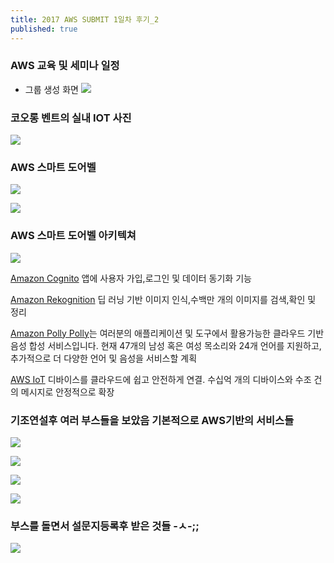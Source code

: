 ```yaml
---
title: 2017 AWS SUBMIT 1일차 후기_2
published: true
---
```



### AWS 교육 및 세미나 일정

- 그룹 생성 화면 
![](/assets/imgs/2017/04/21/KakaoTalk_Moim_4D6VJHVUOkf2lK1fuw5Qmk5xzKkZqi.jpg)

### 코오롱 벤트의 실내 IOT 사진
![](/assets/imgs/2017/04/21/KakaoTalk_Moim_4D6VJHVUOkf2lK1fuw5Qmk5xzKAoeu.jpg)

### AWS 스마트 도어벨
![](/assets/imgs/2017/04/21/KakaoTalk_Moim_4D6VJHVUOkf2lK1fuw5Qmk5xzKF44O.jpg)

![](/assets/imgs/2017/04/21/KakaoTalk_Moim_4D6VJHVUOkf2lK1fuw5Qmk5xzKKz5g.jpg)


### AWS 스마트 도어벨 아키텍쳐
![](/assets/imgs/2017/04/21/KakaoTalk_Moim_4D6VJHVUOkf2lK1fuw5Qmk5xzKIDJw.jpg)

[Amazon Cognito](https://aws.amazon.com/ko/cognito/) 앱에 사용자 가입,로그인 및 데이터 동기화 기능

[Amazon Rekognition](https://aws.amazon.com/ko/rekognition/) 딥 러닝 기반 이미지 인식,수백만 개의 이미지를 검색,확인 및 정리

[Amazon Polly Polly](https://aws.amazon.com/ko/blogs/korea/polly-text-to-speech-in-47-voices-and-24-languages/)는 여러분의 애플리케이션 및 도구에서 활용가능한 클라우드 기반 음성 합성 서비스입니다. 현재 47개의 남성 혹은 여성 목소리와 24개 언어를 지원하고, 추가적으로 더 다양한 언어 및 음성을 서비스할 계획

[AWS IoT](https://aws.amazon.com/ko/iot-platform/) 디바이스를 클라우드에 쉽고 안전하게 연결. 수십억 개의 디바이스와 수조 건의 메시지로 안정적으로 확장


### 기조연설후 여러 부스들을 보았음 기본적으로 AWS기반의 서비스들
![](/assets/imgs/2017/04/21/KakaoTalk_Moim_4D6VJHVUOkf2lK1fuw5Qmk5xzL9AJ4.jpg)

![](/assets/imgs/2017/04/21/KakaoTalk_Moim_4D6VJHVUOkf2lK1fuw5Qmk5xzLdIsO.jpg)

![](/assets/imgs/2017/04/21/KakaoTalk_Moim_4D6VJHVUOkf2lK1fuw5Qmk5xzLi7fA.jpg)

![](/assets/imgs/2017/04/21/KakaoTalk_Moim_4D6VJHVUOkf2lK1fuw5Qmk5xzLsz7A.jpg)

### 부스를 돌면서 설문지등록후 받은 것들 -ㅅ-;;
![](/assets/imgs/2017/04/21/KakaoTalk_20170421_004503647.jpg)

